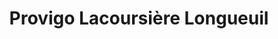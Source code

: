 ---
title: "Provigo Lacoursière Longueuil"
url: /longueuil/provigo-lacoursiere-longueuil/
shop: supermarket
---